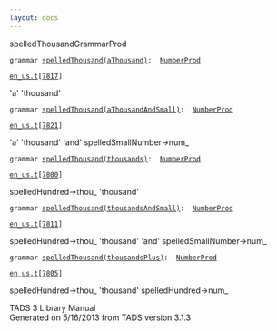 ```yaml
---
layout: docs
---
```

<span class="title">spelledThousand</span><span class="type">GrammarProd</span>

`grammar `<span class="classExtLink">[`spelledThousand(aThousand)`](../object/spelledThousand(aThousand).html)</span>` :   `[`NumberProd`](../object/NumberProd.html)

[`en_us.t`](../file/en_us.t.html)`[`[`7817`](../source/en_us.t.html#7817)`]`

<div class="gramrule">

'a' 'thousand'

</div>

`grammar `<span class="classExtLink">[`spelledThousand(aThousandAndSmall)`](../object/spelledThousand(aThousandAndSmall).html)</span>` :   `[`NumberProd`](../object/NumberProd.html)

[`en_us.t`](../file/en_us.t.html)`[`[`7821`](../source/en_us.t.html#7821)`]`

<div class="gramrule">

'a' 'thousand' 'and' spelledSmallNumber-\>num\_  

</div>

`grammar `<span class="classExtLink">[`spelledThousand(thousands)`](../object/spelledThousand(thousands).html)</span>` :   `[`NumberProd`](../object/NumberProd.html)

[`en_us.t`](../file/en_us.t.html)`[`[`7800`](../source/en_us.t.html#7800)`]`

<div class="gramrule">

spelledHundred-\>thou\_ 'thousand'  

</div>

`grammar `<span class="classExtLink">[`spelledThousand(thousandsAndSmall)`](../object/spelledThousand(thousandsAndSmall).html)</span>` :   `[`NumberProd`](../object/NumberProd.html)

[`en_us.t`](../file/en_us.t.html)`[`[`7811`](../source/en_us.t.html#7811)`]`

<div class="gramrule">

spelledHundred-\>thou\_ 'thousand' 'and' spelledSmallNumber-\>num\_  

</div>

`grammar `<span class="classExtLink">[`spelledThousand(thousandsPlus)`](../object/spelledThousand(thousandsPlus).html)</span>` :   `[`NumberProd`](../object/NumberProd.html)

[`en_us.t`](../file/en_us.t.html)`[`[`7805`](../source/en_us.t.html#7805)`]`

<div class="gramrule">

spelledHundred-\>thou\_ 'thousand' spelledHundred-\>num\_  

</div>

<div class="ftr">

TADS 3 Library Manual  
Generated on 5/16/2013 from TADS version 3.1.3

</div>
